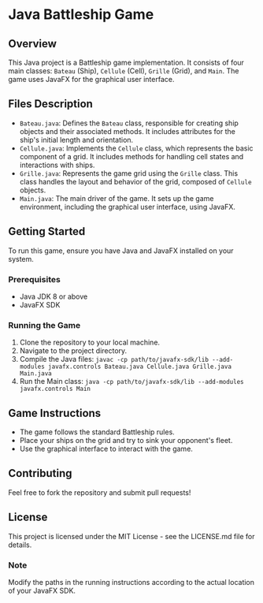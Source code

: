 # Java Battleship Game

## Overview
This Java project is a Battleship game implementation. It consists of four main classes: `Bateau` (Ship), `Cellule` (Cell), `Grille` (Grid), and `Main`. The game uses JavaFX for the graphical user interface.

## Files Description
- `Bateau.java`: Defines the `Bateau` class, responsible for creating ship objects and their associated methods. It includes attributes for the ship's initial length and orientation.
- `Cellule.java`: Implements the `Cellule` class, which represents the basic component of a grid. It includes methods for handling cell states and interactions with ships.
- `Grille.java`: Represents the game grid using the `Grille` class. This class handles the layout and behavior of the grid, composed of `Cellule` objects.
- `Main.java`: The main driver of the game. It sets up the game environment, including the graphical user interface, using JavaFX.

## Getting Started
To run this game, ensure you have Java and JavaFX installed on your system.

### Prerequisites
- Java JDK 8 or above
- JavaFX SDK

### Running the Game
1. Clone the repository to your local machine.
2. Navigate to the project directory.
3. Compile the Java files: `javac -cp path/to/javafx-sdk/lib --add-modules javafx.controls Bateau.java Cellule.java Grille.java Main.java`
4. Run the Main class: `java -cp path/to/javafx-sdk/lib --add-modules javafx.controls Main`

## Game Instructions
- The game follows the standard Battleship rules.
- Place your ships on the grid and try to sink your opponent's fleet.
- Use the graphical interface to interact with the game.

## Contributing
Feel free to fork the repository and submit pull requests!

## License
This project is licensed under the MIT License - see the LICENSE.md file for details.

### Note
Modify the paths in the running instructions according to the actual location of your JavaFX SDK.